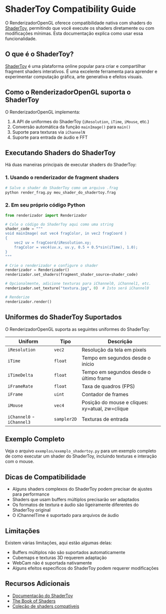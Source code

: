 # ShaderToy Compatibility Guide

O RenderizadorOpenGL oferece compatibilidade nativa com shaders do [ShaderToy](https://www.shadertoy.com/), permitindo que você execute os shaders diretamente ou com modificações mínimas. Esta documentação explica como usar essa funcionalidade.

## O que é o ShaderToy?

[ShaderToy](https://www.shadertoy.com/) é uma plataforma online popular para criar e compartilhar fragment shaders interativos. É uma excelente ferramenta para aprender e experimentar computação gráfica, arte generativa e efeitos visuais.

## Como o RenderizadorOpenGL suporta o ShaderToy

O RenderizadorOpenGL implementa:

1. A API de uniformes do ShaderToy (`iResolution`, `iTime`, `iMouse`, etc.)
2. Conversão automática da função `mainImage()` para `main()`
3. Suporte para texturas via `iChannelN`
4. Suporte para entrada de áudio e FFT

## Executando Shaders do ShaderToy

Há duas maneiras principais de executar shaders do ShaderToy:

### 1. Usando o renderizador de fragment shaders

```bash
# Salve o shader do ShaderToy como um arquivo .frag
python render_frag.py meu_shader_do_shadertoy.frag
```

### 2. Em seu próprio código Python

```python
from renderizador import Renderizador

# Cole o código do ShaderToy aqui como uma string
shader_code = """
void mainImage( out vec4 fragColor, in vec2 fragCoord )
{
    vec2 uv = fragCoord/iResolution.xy;
    fragColor = vec4(uv.x, uv.y, 0.5 + 0.5*sin(iTime), 1.0);
}
"""

# Crie o renderizador e configure o shader
renderizador = Renderizador()
renderizador.set_shaders(fragment_shader_source=shader_code)

# Opcionalmente, adicione texturas para iChannel0, iChannel1, etc.
renderizador.set_texture("textura.jpg", 0)  # Isto será iChannel0

# Renderize
renderizador.render()
```

## Uniformes do ShaderToy Suportados

O RenderizadorOpenGL suporta as seguintes uniformes do ShaderToy:

| Uniform | Tipo | Descrição |
|---------|------|-----------|
| `iResolution` | `vec2` | Resolução da tela em pixels |
| `iTime` | `float` | Tempo em segundos desde o início |
| `iTimeDelta` | `float` | Tempo em segundos desde o último frame |
| `iFrameRate` | `float` | Taxa de quadros (FPS) |
| `iFrame` | `uint` | Contador de frames |
| `iMouse` | `vec4` | Posição do mouse e cliques: xy=atual, zw=clique |
| `iChannel0` - `iChannel3` | `sampler2D` | Texturas de entrada |

## Exemplo Completo

Veja o arquivo `exemplos/exemplo_shadertoy.py` para um exemplo completo de como executar um shader do ShaderToy, incluindo texturas e interação com o mouse.

## Dicas de Compatibilidade

- Alguns shaders complexos do ShaderToy podem precisar de ajustes para performance
- Shaders que usam buffers múltiplos precisarão ser adaptados
- Os formatos de textura e áudio são ligeiramente diferentes do ShaderToy original
- O iChannelTime é suportado para arquivos de áudio

## Limitações

Existem várias limitações, aqui estão algumas delas:

- Buffers múltiplos não são suportados automaticamente
- Cubemaps e texturas 3D requerem adaptação
- WebCam não é suportada nativamente
- Alguns efeitos específicos do ShaderToy podem requerer modificações

## Recursos Adicionais

- [Documentação do ShaderToy](https://www.shadertoy.com/howto)
- [The Book of Shaders](https://thebookofshaders.com/)
- [Coleção de shaders compatíveis](exemplos/frag/)